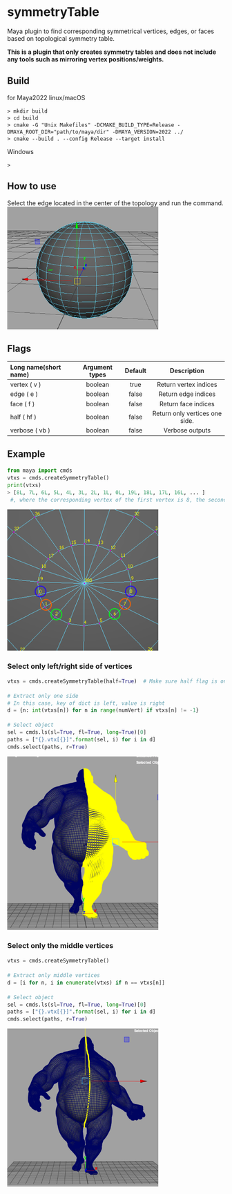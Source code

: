 # symmetryTable

Maya plugin to find corresponding symmetrical vertices, edges, or faces based on topological symmetry table.

**This is a plugin that only creates symmetry tables and does not include any tools such as mirroring vertex positions/weights.**

## Build
for Maya2022 linux/macOS

```
> mkdir build
> cd build
> cmake -G "Unix Makefiles" -DCMAKE_BUILD_TYPE=Release -DMAYA_ROOT_DIR="path/to/maya/dir" -DMAYA_VERSION=2022 ../
> cmake --build . --config Release --target install
```

Windows
```
>
```

## How to use
Select the edge located in the center of the topology and run the command.
<img src="./img/middleEdge.png" width="350">

## Flags
| Long name(short name) | Argument types | Default | Description |
|:---------|:--------------:|:-------:|:----------:|
|vertex ( v )|boolean|true|Return vertex indices|
|edge ( e )|boolean|false|Return edge indices|
|face ( f )|boolean|false|Return face indices|
|half ( hf )|boolean|false|Return only vertices one side.|
|verbose ( vb )|boolean|false|Verbose outputs|

## Example
```python
from maya import cmds
vtxs = cmds.createSymmetryTable()
print(vtxs)
> [8L, 7L, 6L, 5L, 4L, 3L, 2L, 1L, 0L, 19L, 18L, 17L, 16L, ... ]
 #, where the corresponding vertex of the first vertex is 8, the second vertex is 7, the third is 6, and so on...

```
<img src="./img/vtxPairs.png" width="350">

### Select only left/right side of vertices
```python
vtxs = cmds.createSymmetryTable(half=True)  # Make sure half flag is on

# Extract only one side
# In this case, key of dict is left, value is right
d = {n: int(vtxs[n]) for n in range(numVert) if vtxs[n] != -1}

# Select object
sel = cmds.ls(sl=True, fl=True, long=True)[0]
paths = ["{}.vtx[{}]".format(sel, i) for i in d]
cmds.select(paths, r=True)
```
<img src="./img/halfVerts.png" width="350">

### Select only the middle vertices
```python
vtxs = cmds.createSymmetryTable()

# Extract only middle vertices
d = [i for n, i in enumerate(vtxs) if n == vtxs[n]]

# Select object
sel = cmds.ls(sl=True, fl=True, long=True)[0]
paths = ["{}.vtx[{}]".format(sel, i) for i in d]
cmds.select(paths, r=True)
```
<img src="./img/middleVerts.png" width="350">